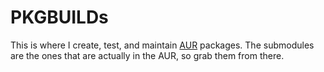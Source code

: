 PKGBUILDs
=========
This is where I create, test, and maintain [AUR](https://aur.archlinux.org)
packages. The submodules are the ones that are actually in the AUR, so grab
them from there.
